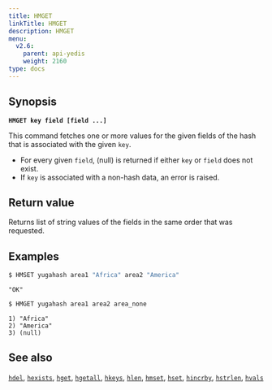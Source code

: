 ```yaml
---
title: HMGET
linkTitle: HMGET
description: HMGET
menu:
  v2.6:
    parent: api-yedis
    weight: 2160
type: docs
---
```


## Synopsis

**`HMGET key field [field ...]`**

This command fetches one or more values for the given fields of the hash that is associated with the given `key`.

- For every given `field`, (null) is returned if either `key` or `field` does not exist.
- If `key` is associated with a non-hash data, an error is raised.

## Return value

Returns list of string values of the fields in the same order that was requested.

## Examples

```sh
$ HMSET yugahash area1 "Africa" area2 "America"
```

```
"OK"
```

```sh
$ HMGET yugahash area1 area2 area_none
```

```
1) "Africa"
2) "America"
3) (null)
```

## See also

[`hdel`](../hdel/), [`hexists`](../hexists/), [`hget`](../hget/), [`hgetall`](../hgetall/), [`hkeys`](../hkeys/), [`hlen`](../hlen/), [`hmset`](../hmset/), [`hset`](../hset/), [`hincrby`](../hincrby/), [`hstrlen`](../hstrlen/), [`hvals`](../hvals/)
